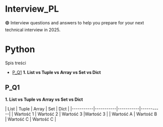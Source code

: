 # Interview_PL
🟣 Interview questions and answers to help you prepare for your next technical interview in 2025.

# Python

Spis treści

- [P_Q1](#P_Q1) **1. List vs Tuple vs Array vs Set vs Dict**

## P_Q1
**1. List vs Tuple vs Array vs Set vs Dict**
   
| List | Tuple | Array | Set | Dict |
|-----------|-----------|-----------|-----------|
| Wartość 1 | Wartość 2 | Wartość 3 |Wartość 3 |
| Wartość A | Wartość B | Wartość C | Wartość C |

